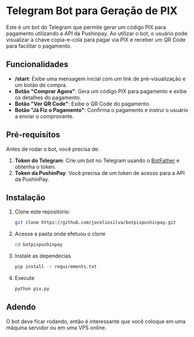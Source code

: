 # Telegram Bot para Geração de PIX

Este é um bot do Telegram que permite gerar um código PIX para pagamento utilizando a API da Pushinpay. Ao utilizar o bot, o usuário pode visualizar a chave copia-e-cola para pagar via PIX e receber um QR Code para facilitar o pagamento.

## Funcionalidades

- **/start**: Exibe uma mensagem inicial com um link de pré-visualização e um botão de compra.
- **Botão "Comprar Agora"**: Gera um código PIX para pagamento e exibe os detalhes do pagamento.
- **Botão "Ver QR Code"**: Exibe o QR Code do pagamento.
- **Botão "Já Fiz o Pagamento"**: Confirma o pagamento e instrui o usuário a enviar o comprovante.

## Pré-requisitos

Antes de rodar o bot, você precisa de:

1. **Token do Telegram**: Crie um bot no Telegram usando o [BotFather](https://core.telegram.org/bots#botfather) e obtenha o token.
2. **Token da PushinPay**: Você precisa de um token de acesso para a API da PushinPay.

## Instalação

1. Clone este repositório:
   ```bash
   git clone https://github.com/joceliosilva/botpixpushinpay.git
2. Acesse a pasta onde efetuou o clone
   ```bash
   cd botpixpushinpay
4. Instale as dependecias
   ```bash
   pip install -r requirements.txt
5. Execute
   ```bash
   python pix.py

## Adendo
O bot deve ficar rodando, então é interessante que você coloque em uma máquina servidor ou em uma VPS online.
   

   

